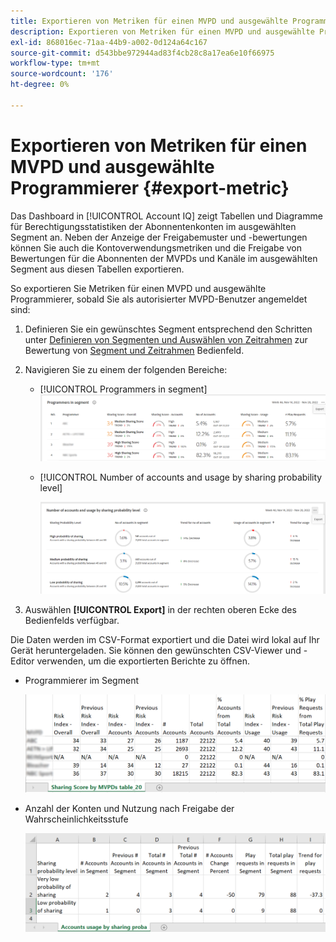 ```yaml
---
title: Exportieren von Metriken für einen MVPD und ausgewählte Programmierer
description: Exportieren von Metriken für einen MVPD und ausgewählte Programmierer
exl-id: 868016ec-71aa-44b9-a002-0d124a64c167
source-git-commit: d543bbe972944ad83f4cb28c8a17ea6e10f66975
workflow-type: tm+mt
source-wordcount: '176'
ht-degree: 0%

---
```


# Exportieren von Metriken für einen MVPD und ausgewählte Programmierer {#export-metric}

Das Dashboard in [!UICONTROL Account IQ] zeigt Tabellen und Diagramme für Berechtigungsstatistiken der Abonnentenkonten im ausgewählten Segment an. Neben der Anzeige der Freigabemuster und -bewertungen können Sie auch die Kontoverwendungsmetriken und die Freigabe von Bewertungen für die Abonnenten der MVPDs und Kanäle im ausgewählten Segment aus diesen Tabellen exportieren.

So exportieren Sie Metriken für einen MVPD und ausgewählte Programmierer, sobald Sie als autorisierter MVPD-Benutzer angemeldet sind:

1. Definieren Sie ein gewünschtes Segment entsprechend den Schritten unter [Definieren von Segmenten und Auswählen von Zeitrahmen](/help/accountiq/howto-select-segment-timeframe.md) zur Bewertung von [Segment und Zeitrahmen](/help/accountiq/segments-timeframe.md) Bedienfeld.

1. Navigieren Sie zu einem der folgenden Bereiche:

   * [!UICONTROL Programmers in segment]
     ![](assets/prog-segment-export-option.png)

   * [!UICONTROL Number of accounts and usage by sharing probability level]

     ![](assets/progr-usage-panel-export.png)

1. Auswählen **[!UICONTROL Export]** in der rechten oberen Ecke des Bedienfelds verfügbar.

Die Daten werden im CSV-Format exportiert und die Datei wird lokal auf Ihr Gerät heruntergeladen. Sie können den gewünschten CSV-Viewer und -Editor verwenden, um die exportierten Berichte zu öffnen.

* Programmierer im Segment

  ![](assets/export-progr-in-seg.png)


* Anzahl der Konten und Nutzung nach Freigabe der Wahrscheinlichkeitsstufe

  ![](assets/export-acc-usage.png)
